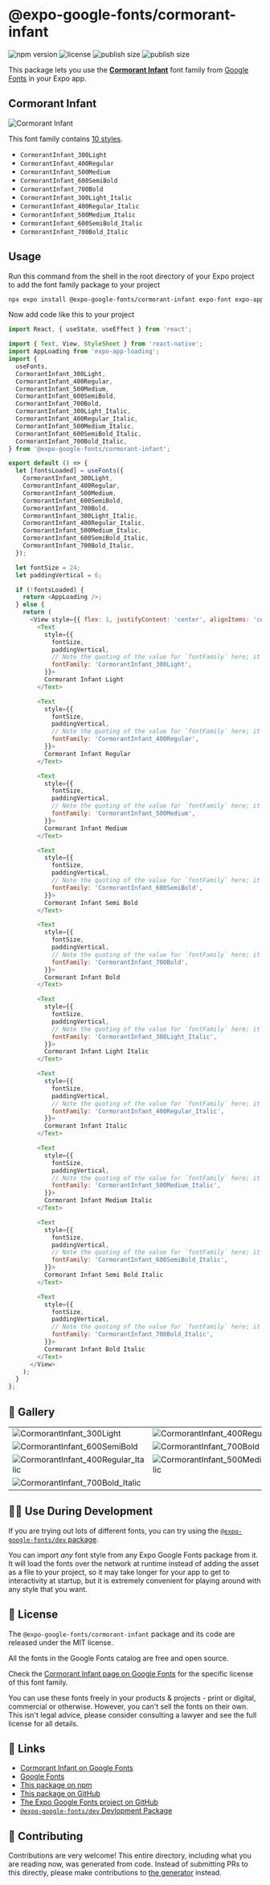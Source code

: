 # @expo-google-fonts/cormorant-infant

![npm version](https://flat.badgen.net/npm/v/@expo-google-fonts/cormorant-infant)
![license](https://flat.badgen.net/github/license/expo/google-fonts)
![publish size](https://flat.badgen.net/packagephobia/install/@expo-google-fonts/cormorant-infant)
![publish size](https://flat.badgen.net/packagephobia/publish/@expo-google-fonts/cormorant-infant)

This package lets you use the [**Cormorant Infant**](https://fonts.google.com/specimen/Cormorant+Infant) font family from [Google Fonts](https://fonts.google.com/) in your Expo app.

## Cormorant Infant

![Cormorant Infant](./font-family.png)

This font family contains [10 styles](#-gallery).

- `CormorantInfant_300Light`
- `CormorantInfant_400Regular`
- `CormorantInfant_500Medium`
- `CormorantInfant_600SemiBold`
- `CormorantInfant_700Bold`
- `CormorantInfant_300Light_Italic`
- `CormorantInfant_400Regular_Italic`
- `CormorantInfant_500Medium_Italic`
- `CormorantInfant_600SemiBold_Italic`
- `CormorantInfant_700Bold_Italic`

## Usage

Run this command from the shell in the root directory of your Expo project to add the font family package to your project
```sh
npx expo install @expo-google-fonts/cormorant-infant expo-font expo-app-loading
```

Now add code like this to your project
```js
import React, { useState, useEffect } from 'react';

import { Text, View, StyleSheet } from 'react-native';
import AppLoading from 'expo-app-loading';
import {
  useFonts,
  CormorantInfant_300Light,
  CormorantInfant_400Regular,
  CormorantInfant_500Medium,
  CormorantInfant_600SemiBold,
  CormorantInfant_700Bold,
  CormorantInfant_300Light_Italic,
  CormorantInfant_400Regular_Italic,
  CormorantInfant_500Medium_Italic,
  CormorantInfant_600SemiBold_Italic,
  CormorantInfant_700Bold_Italic,
} from '@expo-google-fonts/cormorant-infant';

export default () => {
  let [fontsLoaded] = useFonts({
    CormorantInfant_300Light,
    CormorantInfant_400Regular,
    CormorantInfant_500Medium,
    CormorantInfant_600SemiBold,
    CormorantInfant_700Bold,
    CormorantInfant_300Light_Italic,
    CormorantInfant_400Regular_Italic,
    CormorantInfant_500Medium_Italic,
    CormorantInfant_600SemiBold_Italic,
    CormorantInfant_700Bold_Italic,
  });

  let fontSize = 24;
  let paddingVertical = 6;

  if (!fontsLoaded) {
    return <AppLoading />;
  } else {
    return (
      <View style={{ flex: 1, justifyContent: 'center', alignItems: 'center' }}>
        <Text
          style={{
            fontSize,
            paddingVertical,
            // Note the quoting of the value for `fontFamily` here; it expects a string!
            fontFamily: 'CormorantInfant_300Light',
          }}>
          Cormorant Infant Light
        </Text>

        <Text
          style={{
            fontSize,
            paddingVertical,
            // Note the quoting of the value for `fontFamily` here; it expects a string!
            fontFamily: 'CormorantInfant_400Regular',
          }}>
          Cormorant Infant Regular
        </Text>

        <Text
          style={{
            fontSize,
            paddingVertical,
            // Note the quoting of the value for `fontFamily` here; it expects a string!
            fontFamily: 'CormorantInfant_500Medium',
          }}>
          Cormorant Infant Medium
        </Text>

        <Text
          style={{
            fontSize,
            paddingVertical,
            // Note the quoting of the value for `fontFamily` here; it expects a string!
            fontFamily: 'CormorantInfant_600SemiBold',
          }}>
          Cormorant Infant Semi Bold
        </Text>

        <Text
          style={{
            fontSize,
            paddingVertical,
            // Note the quoting of the value for `fontFamily` here; it expects a string!
            fontFamily: 'CormorantInfant_700Bold',
          }}>
          Cormorant Infant Bold
        </Text>

        <Text
          style={{
            fontSize,
            paddingVertical,
            // Note the quoting of the value for `fontFamily` here; it expects a string!
            fontFamily: 'CormorantInfant_300Light_Italic',
          }}>
          Cormorant Infant Light Italic
        </Text>

        <Text
          style={{
            fontSize,
            paddingVertical,
            // Note the quoting of the value for `fontFamily` here; it expects a string!
            fontFamily: 'CormorantInfant_400Regular_Italic',
          }}>
          Cormorant Infant Italic
        </Text>

        <Text
          style={{
            fontSize,
            paddingVertical,
            // Note the quoting of the value for `fontFamily` here; it expects a string!
            fontFamily: 'CormorantInfant_500Medium_Italic',
          }}>
          Cormorant Infant Medium Italic
        </Text>

        <Text
          style={{
            fontSize,
            paddingVertical,
            // Note the quoting of the value for `fontFamily` here; it expects a string!
            fontFamily: 'CormorantInfant_600SemiBold_Italic',
          }}>
          Cormorant Infant Semi Bold Italic
        </Text>

        <Text
          style={{
            fontSize,
            paddingVertical,
            // Note the quoting of the value for `fontFamily` here; it expects a string!
            fontFamily: 'CormorantInfant_700Bold_Italic',
          }}>
          Cormorant Infant Bold Italic
        </Text>
      </View>
    );
  }
};

```

## 🔡 Gallery


||||
|-|-|-|
|![CormorantInfant_300Light](./CormorantInfant_300Light.ttf.png)|![CormorantInfant_400Regular](./CormorantInfant_400Regular.ttf.png)|![CormorantInfant_500Medium](./CormorantInfant_500Medium.ttf.png)||
|![CormorantInfant_600SemiBold](./CormorantInfant_600SemiBold.ttf.png)|![CormorantInfant_700Bold](./CormorantInfant_700Bold.ttf.png)|![CormorantInfant_300Light_Italic](./CormorantInfant_300Light_Italic.ttf.png)||
|![CormorantInfant_400Regular_Italic](./CormorantInfant_400Regular_Italic.ttf.png)|![CormorantInfant_500Medium_Italic](./CormorantInfant_500Medium_Italic.ttf.png)|![CormorantInfant_600SemiBold_Italic](./CormorantInfant_600SemiBold_Italic.ttf.png)||
|![CormorantInfant_700Bold_Italic](./CormorantInfant_700Bold_Italic.ttf.png)||||


## 👩‍💻 Use During Development

If you are trying out lots of different fonts, you can try using the [`@expo-google-fonts/dev` package](https://github.com/expo/google-fonts/tree/master/font-packages/dev#readme).

You can import *any* font style from any Expo Google Fonts package from it. It will load the fonts
over the network at runtime instead of adding the asset as a file to your project, so it may take longer
for your app to get to interactivity at startup, but it is extremely convenient
for playing around with any style that you want.

## 📖 License

The `@expo-google-fonts/cormorant-infant` package and its code are released under the MIT license.

All the fonts in the Google Fonts catalog are free and open source.

Check the [Cormorant Infant page on Google Fonts](https://fonts.google.com/specimen/Cormorant+Infant) for the specific license of this font family.

You can use these fonts freely in your products & projects - print or digital, commercial or otherwise. However, you can't sell the fonts on their own. This isn't legal advice, please consider consulting a lawyer and see the full license for all details.

## 🔗 Links

- [Cormorant Infant on Google Fonts](https://fonts.google.com/specimen/Cormorant+Infant)
- [Google Fonts](https://fonts.google.com/)
- [This package on npm](https://www.npmjs.com/package/@expo-google-fonts/cormorant-infant)
- [This package on GitHub](https://github.com/expo/google-fonts/tree/master/font-packages/cormorant-infant)
- [The Expo Google Fonts project on GitHub](https://github.com/expo/google-fonts)
- [`@expo-google-fonts/dev` Devlopment Package](https://github.com/expo/google-fonts/tree/master/font-packages/dev)

## 🤝 Contributing

Contributions are very welcome! This entire directory, including what you are reading now, was generated from code. Instead of submitting PRs to this directly, please make contributions to [the generator](https://github.com/expo/google-fonts/tree/master/packages/generator) instead.
